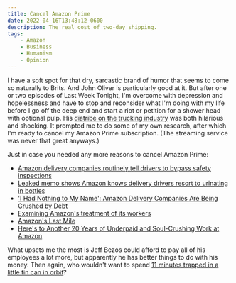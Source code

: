 ```yaml
---
title: Cancel Amazon Prime
date: 2022-04-16T13:48:12-0600
description: The real cost of two-day shipping.
tags:
    - Amazon
    - Business
    - Humanism
    - Opinion
---
```


I have a soft spot for that dry, sarcastic brand of humor that seems to come so naturally to Brits. And John Oliver is particularly good at it. But after one or two episodes of Last Week Tonight, I'm overcome with depression and hopelessness and have to stop and reconsider what I'm doing with my life before I go off the deep end and start a riot or petition for a shower head with optional pulp. His [diatribe on the trucking industry][1] was both hilarious and shocking. It prompted me to do some of my own research, after which I'm ready to cancel my Amazon Prime subscription. (The streaming service was never that great anyways.)

Just in case you needed any more reasons to cancel Amazon Prime:

* [Amazon delivery companies routinely tell drivers to bypass safety inspections][2]
* [Leaked memo shows Amazon knows delivery drivers resort to urinating in bottles][3]
* ['I Had Nothing to My Name': Amazon Delivery Companies Are Being Crushed by Debt][4]
* [Examining Amazon's treatment of its workers][5]
* [Amazon's Last Mile][6]
* [Here's to Another 20 Years of Underpaid and Soul-Crushing Work at Amazon][7]

What upsets me the most is Jeff Bezos could afford to pay all of his employees a lot more, but apparently he has better things to do with his money. Then again, who wouldn't want to spend [11 minutes trapped in a little tin can in orbit][8]?

[1]: https://www.youtube.com/watch?v=phieTCxQRLA
[2]: https://www.cnbc.com/2021/07/30/amazon-dsps-tell-drivers-to-bypass-safety-inspections.html
[3]: https://www.theguardian.com/technology/2021/mar/25/amazon-delivery-workers-bathrooms-memo
[4]: https://www.vice.com/en/article/wxdbnw/i-had-nothing-to-my-name-amazon-delivery-companies-are-being-crushed-by-debt
[5]: https://www.cbsnews.com/news/amazon-workforce-safety-60-minutes-2020-05-10/
[6]: https://gizmodo.com/amazons-last-mile-1820451224
[7]: https://www.gawker.com/here-s-to-another-20-years-of-underpaid-and-soul-crushi-1717955855
[8]: https://www.cnn.com/2021/07/20/tech/jeff-bezos-blue-origin-launch-scn

